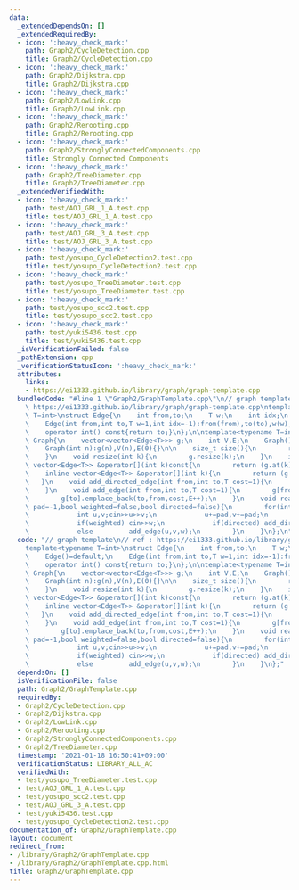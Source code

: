 ```yaml
---
data:
  _extendedDependsOn: []
  _extendedRequiredBy:
  - icon: ':heavy_check_mark:'
    path: Graph2/CycleDetection.cpp
    title: Graph2/CycleDetection.cpp
  - icon: ':heavy_check_mark:'
    path: Graph2/Dijkstra.cpp
    title: Graph2/Dijkstra.cpp
  - icon: ':heavy_check_mark:'
    path: Graph2/LowLink.cpp
    title: Graph2/LowLink.cpp
  - icon: ':heavy_check_mark:'
    path: Graph2/Rerooting.cpp
    title: Graph2/Rerooting.cpp
  - icon: ':heavy_check_mark:'
    path: Graph2/StronglyConnectedComponents.cpp
    title: Strongly Connected Components
  - icon: ':heavy_check_mark:'
    path: Graph2/TreeDiameter.cpp
    title: Graph2/TreeDiameter.cpp
  _extendedVerifiedWith:
  - icon: ':heavy_check_mark:'
    path: test/AOJ_GRL_1_A.test.cpp
    title: test/AOJ_GRL_1_A.test.cpp
  - icon: ':heavy_check_mark:'
    path: test/AOJ_GRL_3_A.test.cpp
    title: test/AOJ_GRL_3_A.test.cpp
  - icon: ':heavy_check_mark:'
    path: test/yosupo_CycleDetection2.test.cpp
    title: test/yosupo_CycleDetection2.test.cpp
  - icon: ':heavy_check_mark:'
    path: test/yosupo_TreeDiameter.test.cpp
    title: test/yosupo_TreeDiameter.test.cpp
  - icon: ':heavy_check_mark:'
    path: test/yosupo_scc2.test.cpp
    title: test/yosupo_scc2.test.cpp
  - icon: ':heavy_check_mark:'
    path: test/yuki5436.test.cpp
    title: test/yuki5436.test.cpp
  _isVerificationFailed: false
  _pathExtension: cpp
  _verificationStatusIcon: ':heavy_check_mark:'
  attributes:
    links:
    - https://ei1333.github.io/library/graph/graph-template.cpp
  bundledCode: "#line 1 \"Graph2/GraphTemplate.cpp\"\n// graph template\n// ref :\
    \ https://ei1333.github.io/library/graph/graph-template.cpp\ntemplate<typename\
    \ T=int>\nstruct Edge{\n    int from,to;\n    T w;\n    int idx;\n    Edge()=default;\n\
    \    Edge(int from,int to,T w=1,int idx=-1):from(from),to(to),w(w),idx(idx){}\n\
    \    operator int() const{return to;}\n};\n\ntemplate<typename T=int>\nstruct\
    \ Graph{\n    vector<vector<Edge<T>>> g;\n    int V,E;\n    Graph()=default;\n\
    \    Graph(int n):g(n),V(n),E(0){}\n\n    size_t size(){\n        return g.size();\n\
    \    }\n    void resize(int k){\n        g.resize(k);\n    }\n    inline const\
    \ vector<Edge<T>> &operator[](int k)const{\n        return (g.at(k));\n    }\n\
    \    inline vector<Edge<T>> &operator[](int k){\n        return (g.at(k));\n \
    \   }\n    void add_directed_edge(int from,int to,T cost=1){\n        g[from].emplace_back(from,to,cost,E++);\n\
    \    }\n    void add_edge(int from,int to,T cost=1){\n        g[from].emplace_back(from,to,cost,E);\n\
    \        g[to].emplace_back(to,from,cost,E++);\n    }\n    void read(int m,int\
    \ pad=-1,bool weighted=false,bool directed=false){\n        for(int i=0;i<m;i++){\n\
    \            int u,v;cin>>u>>v;\n            u+=pad,v+=pad;\n            T w=T(1);\n\
    \            if(weighted) cin>>w;\n            if(directed) add_directed_edge(u,v,w);\n\
    \            else         add_edge(u,v,w);\n        }\n    }\n};\n"
  code: "// graph template\n// ref : https://ei1333.github.io/library/graph/graph-template.cpp\n\
    template<typename T=int>\nstruct Edge{\n    int from,to;\n    T w;\n    int idx;\n\
    \    Edge()=default;\n    Edge(int from,int to,T w=1,int idx=-1):from(from),to(to),w(w),idx(idx){}\n\
    \    operator int() const{return to;}\n};\n\ntemplate<typename T=int>\nstruct\
    \ Graph{\n    vector<vector<Edge<T>>> g;\n    int V,E;\n    Graph()=default;\n\
    \    Graph(int n):g(n),V(n),E(0){}\n\n    size_t size(){\n        return g.size();\n\
    \    }\n    void resize(int k){\n        g.resize(k);\n    }\n    inline const\
    \ vector<Edge<T>> &operator[](int k)const{\n        return (g.at(k));\n    }\n\
    \    inline vector<Edge<T>> &operator[](int k){\n        return (g.at(k));\n \
    \   }\n    void add_directed_edge(int from,int to,T cost=1){\n        g[from].emplace_back(from,to,cost,E++);\n\
    \    }\n    void add_edge(int from,int to,T cost=1){\n        g[from].emplace_back(from,to,cost,E);\n\
    \        g[to].emplace_back(to,from,cost,E++);\n    }\n    void read(int m,int\
    \ pad=-1,bool weighted=false,bool directed=false){\n        for(int i=0;i<m;i++){\n\
    \            int u,v;cin>>u>>v;\n            u+=pad,v+=pad;\n            T w=T(1);\n\
    \            if(weighted) cin>>w;\n            if(directed) add_directed_edge(u,v,w);\n\
    \            else         add_edge(u,v,w);\n        }\n    }\n};"
  dependsOn: []
  isVerificationFile: false
  path: Graph2/GraphTemplate.cpp
  requiredBy:
  - Graph2/CycleDetection.cpp
  - Graph2/Dijkstra.cpp
  - Graph2/LowLink.cpp
  - Graph2/Rerooting.cpp
  - Graph2/StronglyConnectedComponents.cpp
  - Graph2/TreeDiameter.cpp
  timestamp: '2021-01-18 16:50:41+09:00'
  verificationStatus: LIBRARY_ALL_AC
  verifiedWith:
  - test/yosupo_TreeDiameter.test.cpp
  - test/AOJ_GRL_1_A.test.cpp
  - test/yosupo_scc2.test.cpp
  - test/AOJ_GRL_3_A.test.cpp
  - test/yuki5436.test.cpp
  - test/yosupo_CycleDetection2.test.cpp
documentation_of: Graph2/GraphTemplate.cpp
layout: document
redirect_from:
- /library/Graph2/GraphTemplate.cpp
- /library/Graph2/GraphTemplate.cpp.html
title: Graph2/GraphTemplate.cpp
---
```

